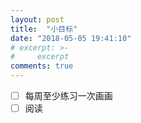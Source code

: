 ```yaml
---
layout: post
title:  "小目标"
date: "2018-05-05 19:41:10"
# excerpt: >-
#     excerpt
comments: true
---
```


- [ ] 每周至少练习一次画画
- [ ] 阅读